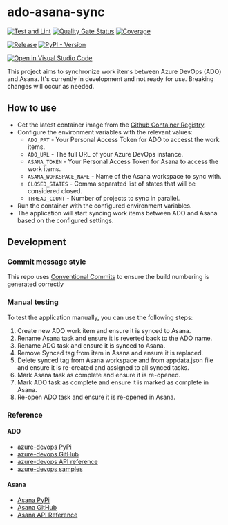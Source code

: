 # ado-asana-sync

[![Test and Lint](https://github.com/danstis/ado-asana-sync/actions/workflows/build.yml/badge.svg)](https://github.com/danstis/ado-asana-sync/actions/workflows/build.yml)
[![Quality Gate Status](https://sonarcloud.io/api/project_badges/measure?project=danstis_ado-asana-sync&metric=alert_status)](https://sonarcloud.io/summary/new_code?id=danstis_ado-asana-sync)
[![Coverage](https://sonarcloud.io/api/project_badges/measure?project=danstis_ado-asana-sync&metric=coverage)](https://sonarcloud.io/summary/new_code?id=danstis_ado-asana-sync)

[![Release](https://img.shields.io/github/release/danstis/ado-asana-sync.svg?style=flat-square)](https://github.com/danstis/ado-asana-sync/releases/latest)
[![PyPI - Version](https://img.shields.io/pypi/v/ado-asana-sync)](https://pypi.org/project/ado-asana-sync/)

[![Open in Visual Studio Code](https://img.shields.io/static/v1?logo=visualstudiocode&label=&message=Open%20in%20Visual%20Studio%20Code&labelColor=2c2c32&color=007acc&logoColor=007acc)](https://open.vscode.dev/danstis/ado-asana-sync)

This project aims to synchronize work items between Azure DevOps (ADO) and Asana. It's currently in development and not ready for use. Breaking changes will occur as needed.

## How to use

* Get the latest container image from the [Github Container Registry](https://github.com/danstis/ado-asana-sync/pkgs/container/ado-asana-sync).
* Configure the environment variables with the relevant values:
  * `ADO_PAT` - Your Personal Access Token for ADO to accesst the work items.
  * `ADO_URL` - The full URL of your Azure DevOps instance.
  * `ASANA_TOKEN` - Your Personal Access Token for Asana to access the work items.
  * `ASANA_WORKSPACE_NAME` - Name of the Asana workspace to sync with.
  * `CLOSED_STATES` - Comma separated list of states that will be considered closed.
  * `THREAD_COUNT` - Number of projects to sync in parallel.
* Run the container with the configured environment variables.
* The application will start syncing work items between ADO and Asana based on the configured settings.

## Development

### Commit message style

This repo uses [Conventional Commits](https://www.conventionalcommits.org/) to ensure the build numbering is generated correctly

### Manual testing

To test the application manually, you can use the following steps:

1. Create new ADO work item and ensure it is synced to Asana.
1. Rename Asana task and ensure it is reverted back to the ADO name. 
1. Rename ADO task and ensure it is synced to Asana.
1. Remove Synced tag from item in Asana and ensure it is replaced.
1. Delete synced tag from Asana workspace and from appdata.json file and ensure it is re-created and assigned to all synced tasks.
1. Mark Asana task as complete and ensure it is re-opened.
1. Mark ADO task as complete and ensure it is marked as complete in Asana.
1. Re-open ADO task and ensure it is re-opened in Asana.

### Reference

#### ADO

* [azure-devops PyPi](https://pypi.org/project/azure-devops/)
* [azure-devops GitHub](https://github.com/microsoft/azure-devops-python-api)
* [azure-devops API reference](https://learn.microsoft.com/en-us/rest/api/azure/devops/?view=azure-devops-rest-7.1&viewFallbackFrom=azure-devops-rest-5.1)
* [azure-devops samples](https://github.com/microsoft/azure-devops-python-samples/blob/main/src/samples/work_item_tracking.py)

#### Asana

* [Asana PyPi](https://pypi.org/project/asana/)
* [Asana GitHub](https://github.com/asana/python-asana)
* [Asana API Reference](https://developers.asana.com/docs/rich-text)
